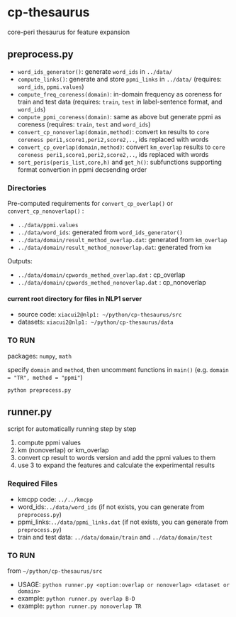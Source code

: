 # cp-thesaurus
core-peri thesaurus for feature expansion

## preprocess.py
- ```word_ids_generator()```: generate ```word_ids``` in ```../data/```
- ```compute_links()```: generate and store ```ppmi_links``` in ```../data/``` (requires: ```word_ids```, ```ppmi.values```)
- ```compute_freq_coreness(domain)```: in-domain frequency as coreness for train and test data (requires: ```train```, ```test``` in label-sentence format, and ```word_ids```)
- ```compute_ppmi_coreness(domain)```: same as above but generate ppmi as coreness (requires: ```train```, ```test``` and ```word_ids```)
- ```convert_cp_nonoverlap(domain,method)```: convert ```km``` results to ```core coreness peri1,score1,peri2,score2,..```, ids replaced with words
- ```convert_cp_overlap(domain,method)```: convert ```km_overlap``` results to ```core coreness peri1,score1,peri2,score2,..```, ids replaced with words
- ```sort_peris(peris_list,core,h)``` and ```get_h()```: subfunctions supporting format convertion in ppmi decsending order


### Directories
Pre-computed requirements for ```convert_cp_overlap()``` or ```convert_cp_nonoverlap()``` :
- ```../data/ppmi.values```
- ```../data/word_ids```: generated from ```word_ids_generator()```
- ```../data/domain/result_method_overlap.dat```: generated from ```km_overlap```
- ```../data/domain/result_method_nonoverlap.dat```: generated from ```km```

Outputs:
- ```../data/domain/cpwords_method_overlap.dat``` : cp_overlap
- ```../data/domain/cpwords_method_nonoverlap.dat``` : cp_nonoverlap

#### current root directory for files in NLP1 server
- source code: ```xiacui2@nlp1: ~/python/cp-thesaurus/src```
- datasets: ```xiacui2@nlp1: ~/python/cp-thesaurus/data```

### TO RUN
packages: ```numpy```, ```math```

specify ```domain``` and ```method```, then uncomment functions in ```main()``` (e.g. ```domain = "TR", method = "ppmi"```)

```python preprocess.py``` 

## runner.py
script for automatically running step by step
1. compute ppmi values
2. km (nonoverlap) or km_overlap
3. convert cp result to words version and add the ppmi values to them
4. use 3 to expand the features and calculate the experimental results

### Required Files
- kmcpp code: ```../../kmcpp```
- word_ids:```../data/word_ids``` (if not exists, you can generate from ```preprocess.py```)
- ppmi_links:```../data/ppmi_links.dat``` (if not exists, you can generate from ```preprocess.py```)
- train and test data: ```../data/domain/train``` and ```../data/domain/test```

### TO RUN
from ```~/python/cp-thesaurus/src```
- USAGE: ```python runner.py <option:overlap or nonoverlap> <dataset or domain>```
- example: ```python runner.py overlap B-D```
- example: ```python runner.py nonoverlap TR```
